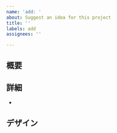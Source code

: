 ```yaml
---
name: 'add: '
about: Suggest an idea for this project
title: ''
labels: add
assignees: ''

---
```


## 概要

## 詳細
* 

## デザイン
